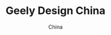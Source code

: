 ---
layout: gallery
lang: en
title: Geely Design China
permalink: /geely-design-china/

subtitle: China

standard:
  title: Geely Design China
  text: China has spans of rich and diverse culture to be inspired by as Geely Auto develops as a proud Chinese brand. With over 30 ongoing projects our Geely Design China studio has grown to over 200 people.

portfolio: [
  {
    type: image,
    image: gallery/shanghai/gallery_shanghai_06.jpg
  },
  {
    type: image,
    image: gallery/shanghai/gallery_shanghai_07.jpg
  },
  {
    type: quote,
    text: 'One day I got a package containing a poem and a note from the translator saying it had been written by Chairman Li on his way home from Sweden to China, when he saw the moon through the window of the aeroplane. It’s pretty hard to imagine the people I worked for at Ford sending me poetry. It’s really fantastic to have that type of boss.',
    name: 'Peter Horbury, Executive Vice President Geely Design'
  },
  {
    type: image,
    image: gallery/shanghai/gallery_shanghai_08.jpg
  },
  {
    type: image,
    image: gallery/shanghai/gallery_shanghai_09.jpg
  },
  {
    type: quote,
    text: 'We’re asking where our brand is heading, not just in the tangible aspects but the emotional aspects.',
    name: 'Danny Du, Creative Director Geely Design China'
  },
  {
    type: image,
    image: gallery/shanghai/gallery_shanghai_10.jpg
  },
  {
    type: image,
    image: gallery/shanghai/gallery_shanghai_11.jpg
  },
  {
    type: quote,
    text: 'We went down many different paths exploring the vast wonderful history of this country.',
    name: 'Justin Scully, Interior Design Chief Geely Design China'
  },
  {
    type: image,
    image: gallery/shanghai/gallery_shanghai_12.jpg
  },
  {
    type: image,
    image: gallery/shanghai/gallery_shanghai_13.jpg
  },
  {
    type: quote,
    text: 'With the population that we’ve got it is an absolute necessity, and a brand pillar, to offer the luxury of choice.',
    name: Danny Du 
  },
  {
    type: image,
    image: gallery/shanghai/gallery_shanghai_14.jpg
  },
  {
    type: image,
    image: gallery/shanghai/gallery_shanghai_15.jpg
  },
  {
    type: quote,
    text: 'We try to draw a lot from Chinese culture and bring it into the product with a feeling of restrained elegance, as well as a Chinese sense of flamboyance.',
    name: Justin Scully 
  },
  {
    type: image,
    image: gallery/shanghai/gallery_shanghai_16.jpg
  }
]
---
